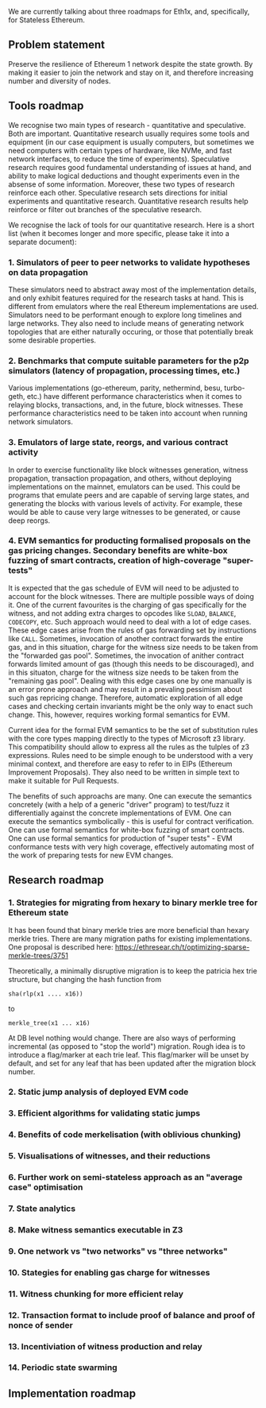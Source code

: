 We are currently talking about three roadmaps for Eth1x, and, specifically, for Stateless Ethereum.

## Problem statement
Preserve the resilience of Ethereum 1 network despite the state growth. By making it easier to join the network and stay on it, and therefore increasing number and diversity of nodes.

## Tools roadmap
We recognise two main types of research - quantitative and speculative. Both are important. Quantitative research usually
requires some tools and equipment (in our case equipment is usually computers, but sometimes we need computers with certain
types of hardware, like NVMe, and fast network interfaces, to reduce the time of experiments). Speculative research requires
good fundamental understanding of issues at hand, and ability to make logical deductions and thought experiments even
in the absense of some information. Moreover, these two types of research reinforce each other. Speculative research
sets directions for initial experiments and quantitative research. Quantitative research results help reinforce or filter out
branches of the speculative research.

We recognise the lack of tools for our quantitative research. Here is a short list (when it becomes longer and more specific,
please take it into a separate document):

### 1. Simulators of peer to peer networks to validate hypotheses on data propagation
These simulators need to abstract away most of the implementation details, and only exhibit features required for the research tasks at hand. This is different from emulators where the real Ethereum implementations are used. Simulators need to be performant enough to explore long timelines and large networks. They also need to include means of generating network topologies that are either naturally occuring, or those that potentially break some desirable properties.
### 2. Benchmarks that compute suitable parameters for the p2p simulators (latency of propagation, processing times, etc.)
Various implementations (go-ethereum, parity, nethermind, besu, turbo-geth, etc.) have different performance characteristics when it comes to relaying blocks, transactions, and, in the future, block witnesses. These performance characteristics need to be taken into account when running network simulators.
### 3. Emulators of large state, reorgs, and various contract activity
In order to exercise functionality like block witnesses generation, witness propagation, transaction propagation, and others, without deploying implementations on the mainnet, emulators can be used. This could be programs that emulate peers and are capable of serving large states, and generating the blocks with various levels of activity. For example, these would be able to cause very large witnesses to be generated, or cause deep reorgs.

### 4. EVM semantics for producting formalised proposals on the gas pricing changes. Secondary benefits are white-box fuzzing of smart contracts, creation of high-coverage "super-tests"
It is expected that the gas schedule of EVM will need to be adjusted to account for the block witnesses. There are multiple possible ways of doing it. One of the current favourites is the charging of gas specifically for the witness, and not adding extra charges to opcodes like `SLOAD`, `BALANCE`, `CODECOPY`, etc. Such approach would need to deal with a lot of edge cases. These edge cases arise from the rules of gas forwarding set by instructions like `CALL`. Sometimes, invocation of another contract forwards the entire gas, and in this situation, charge for the witness size needs to be taken from the "forwarded gas pool". Sometimes, the invocation of anither contract forwards limited amount of gas (though this needs to be discouraged), and in this situaton, charge for the witness size needs to be taken from the "remaining gas pool". Dealing with this edge cases one by one manually is an error prone approach and may result in a prevaling pessimism about such gas repricing change. Therefore, automatic exploration of all edge cases and checking certain invariants might be the only way to enact such change. This, however, requires working formal semantics for EVM.

Current idea for the formal EVM semantics to be the set of substitution rules with the core types mapping directly to the types of Microsoft z3 library. This compatibility should allow to express all the rules as the tulples of z3 expressions. Rules need to be simple enough to be understood with a very minimal context, and therefore are easy to refer to in EIPs (Ethereum Improvement Proposals). They also need to be written in simple text to make it suitable for Pull Requests.

The benefits of such approachs are many. One can execute the semantics concretely (with a help of a generic "driver" program) to test/fuzz it differentially against the concrete implementations of EVM. One can execute the semantics symbolically - this is useful for contract verification. One can use formal semantics for white-box fuzzing of smart contracts. One can use formal semantics for production of "super tests" - EVM conformance tests with very high coverage, effectively automating most of the work of preparing tests for new EVM changes.

## Research roadmap

### 1. Strategies for migrating from hexary to binary merkle tree for Ethereum state
It has been found that binary merkle tries are more beneficial than hexary merkle tries. There are many migration paths for existing implementations. One proposal is described here: https://ethresear.ch/t/optimizing-sparse-merkle-trees/3751

Theoretically, a minimally disruptive migration is to keep the patricia hex trie structure, but changing the hash function from
````
sha(rlp(x1 .... x16))
````
to
````
merkle_tree(x1 ... x16)
````
At DB level nothing would change.
There are also ways of performing incremental (as opposed to "stop the world") migration. Rough idea is to introduce a flag/marker at each trie leaf. This flag/marker will be unset by default, and set for any leaf that has been updated after the migration block number.

### 2. Static jump analysis of deployed EVM code

### 3. Efficient algorithms for validating static jumps

### 4. Benefits of code merkelisation (with oblivious chunking)

### 5. Visualisations of witnesses, and their reductions

### 6. Further work on semi-stateless approach as an "average case" optimisation

### 7. State analytics
### 8. Make witness semantics executable in Z3
### 9. One network vs "two networks" vs "three networks"
### 10. Stategies for enabling gas charge for witnesses
### 11. Witness chunking for more efficient relay
### 12. Transaction format to include proof of balance and proof of nonce of sender
### 13. Incentiviation of witness production and relay
### 14. Periodic state swarming

## Implementation roadmap
